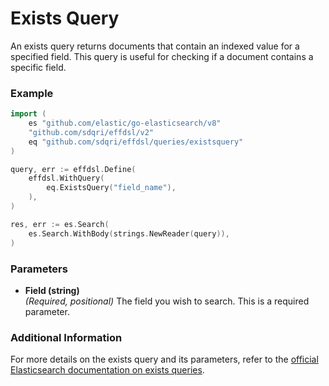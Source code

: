 # Exists Query

An exists query returns documents that contain an indexed value for a specified field. This query is useful for checking if a document contains a specific field.

### Example

```go
import (
    es "github.com/elastic/go-elasticsearch/v8"
	"github.com/sdqri/effdsl/v2"
	eq "github.com/sdqri/effdsl/queries/existsquery"
)

query, err := effdsl.Define(
    effdsl.WithQuery(
        eq.ExistsQuery("field_name"),
    ),
)

res, err := es.Search(
    es.Search.WithBody(strings.NewReader(query)),
)
```

### Parameters

*   **Field (string)**  
    _(Required, positional)_ The field you wish to search. This is a required parameter.

### Additional Information

For more details on the exists query and its parameters, refer to the [official Elasticsearch documentation on exists queries](https://www.elastic.co/guide/en/elasticsearch/reference/current/query-dsl-exists-query.html).

